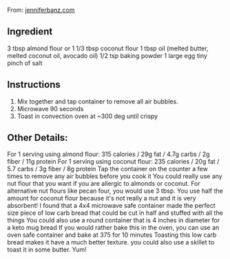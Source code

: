 From: [jenniferbanz.com](https://jenniferbanz.com/90-second-microwave-bread)

## Ingredient
3 tbsp almond flour or 1 1/3 tbsp coconut flour
1 tbsp oil (melted butter, melted coconut oil, avocado oil)
1/2 tsp baking powder
1 large egg
tiny pinch of salt

## Instructions

1. Mix together and tap container to remove all air bubbles.
2. Microwave 90 seconds
3. Toast in convection oven at ~300 deg until crispy

## Other Details:

For 1 serving using almond flour: 315 calories / 29g fat / 4.7g carbs / 2g fiber / 11g protein
For 1 serving using coconut flour: 235 calories / 20g fat / 5.7 carbs / 3g fiber / 8g protein
Tap the container on the counter a few times to remove any air bubbles before you cook it
You could really use any nut flour that you want if you are allergic to almonds or coconut.  For alternative nut flours like pecan four, you would use 3 tbsp.  You use half the amount for coconut flour because it's not really a nut and it is very absorbent!
I found that a 4x4 microwave safe container made the perfect size piece of low carb bread that could be cut in half and stuffed with all the things
You could also use a round container that is 4 inches in diameter for a keto mug bread
If you would rather bake this in the oven, you can use an oven safe container and bake at 375 for 10 minutes
Toasting this low carb bread makes it have a much better texture.  you could also use a skillet to toast it in some butter.  Yum!


